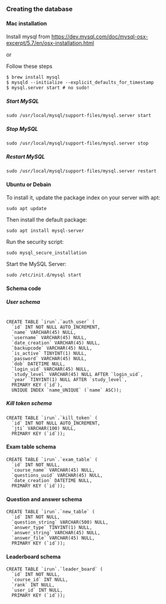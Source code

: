 ### Creating the database


#### Mac installation

Install mysql from https://dev.mysql.com/doc/mysql-osx-excerpt/5.7/en/osx-installation.html

or

Follow these steps

````
$ brew install mysql
$ mysqld --initialize --explicit_defaults_for_timestamp
$ mysql.server start # no sudo!
````

##### Start MySQL
`sudo /usr/local/mysql/support-files/mysql.server start`

##### Stop MySQL
`sudo /usr/local/mysql/support-files/mysql.server stop`

##### Restart MySQL
`sudo /usr/local/mysql/support-files/mysql.server restart`

#### Ubuntu or Debain
To install it, update the package index on your server with apt:

`sudo apt update`

Then install the default package:

`sudo apt install mysql-server`

Run the security script:

`sudo mysql_secure_installation`

Start the MySQL Server:

`sudo /etc/init.d/mysql start`


#### Schema code

##### User schema

````

CREATE TABLE `irun`.`auth_user` (
  `id` INT NOT NULL AUTO_INCREMENT,
  `name` VARCHAR(45) NULL,
  `username` VARCHAR(45) NULL,
  `date_creation` VARCHAR(45) NULL,
  `backupcode` VARCHAR(45) NULL,
  `is_active` TINYINT(1) NULL,
  `password` VARCHAR(45) NULL,
  `dob` DATETIME NULL,
  `login_uid` VARCHAR(45) NULL,
  `study_level` VARCHAR(45) NULL AFTER `login_uid`,
  `year` TINYINT(1) NULL AFTER `study_level`,
  PRIMARY KEY (`id`),
  UNIQUE INDEX `name_UNIQUE` (`name` ASC));

````

##### Kill token schema
````
CREATE TABLE `irun`.`kill_token` (
  `id` INT NOT NULL AUTO_INCREMENT,
  `jti` VARCHAR(100) NULL,
  PRIMARY KEY (`id`));

````

#### Exam table schema

````
CREATE TABLE `irun`.`exam_table` (
  `id` INT NOT NULL,
  `course_name` VARCHAR(45) NULL,
  `questions_uuid` VARCHAR(45) NULL,
  `date_creation` DATETIME NULL,
  PRIMARY KEY (`id`));
````

#### Question and answer schema

````
CREATE TABLE `irun`.`new_table` (
  `id` INT NOT NULL,
  `question_string` VARCHAR(500) NULL,
  `answer_type` TINYINT(1) NULL,
  `answer_string` VARCHAR(45) NULL,
  `answer_file` VARCHAR(45) NULL,
  PRIMARY KEY (`id`));
````

#### Leaderboard schema

````
CREATE TABLE `irun`.`leader_board` (
  `id` INT NOT NULL,
  `course_id` INT NULL,
  `rank` INT NULL,
  `user_id` INT NULL,
  PRIMARY KEY (`id`));
````